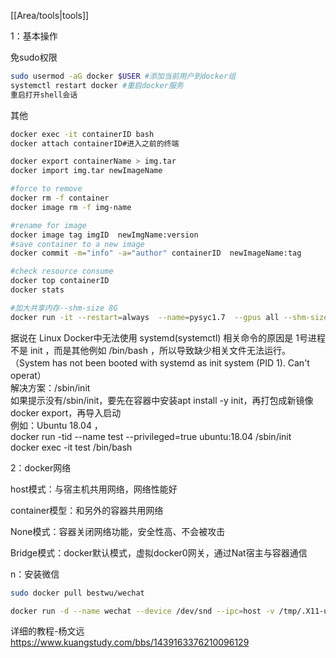 [[Area/tools|tools]]

1：基本操作

免sudo权限

```bash
sudo usermod -aG docker $USER #添加当前用户到docker组
systemctl restart docker #重启docker服务
重启打开shell会话
```

其他

```bash
docker exec -it containerID bash
docker attach containerID#进入之前的终端

docker export containerName > img.tar
docker import img.tar newImageName

#force to remove
docker rm -f container
docker image rm -f img-name

#rename for image
docker image tag imgID  newImgName:version
#save container to a new image
docker commit -m="info" -a="author" containerID  newImageName:tag

#check resource consume
docker top containerID
docker stats

#加大共享内存--shm-size 8G
docker run -it --restart=always  --name=pysyc1.7  --gpus all --shm-size 16G  pytorch1.7-syc bash
```

据说在 Linux Docker中无法使用 systemd(systemctl) 相关命令的原因是 1号进程不是 init ，而是其他例如 
/bin/bash ，所以导致缺少相关文件无法运行。（System has not been booted with systemd as 
init system (PID 1). Can't operat）  
解决方案：/sbin/init  
如果提示没有/sbin/init，要先在容器中安装apt install -y init，再打包成新镜像docker export，再导入启动  
例如：Ubuntu 18.04 ，  
docker run -tid --name test --privileged=true ubuntu:18.04 /sbin/init  
docker exec -it test /bin/bash

2：docker网络

host模式：与宿主机共用网络，网络性能好

container模型：和另外的容器共用网络

None模式：容器关闭网络功能，安全性高、不会被攻击

Bridge模式：docker默认模式，虚拟docker0网关，通过Nat宿主与容器通信

n：安装微信

```bash
sudo docker pull bestwu/wechat

docker run -d --name wechat --device /dev/snd --ipc=host -v /tmp/.X11-unix:/tmp/.X11-unix -v $HOME/WeChatFiles:/WeChatFiles -e DISPLAY=unix$DISPLAY -e XMODIFIERS=@im=fcitx -e QT_IM_MODULE=fcitx -e GTK_IM_MODULE=fcitx -e AUDIO_GID=`getent group audio | cut -d: -f3` -e GID=`id -g` -e UID=`id -u` bestwu/wechat
```

详细的教程-杨文远  
https://www.kuangstudy.com/bbs/1439163376210096129